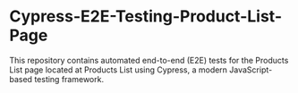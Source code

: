 # Cypress-E2E-Testing-Product-List-Page
This repository contains automated end-to-end (E2E) tests for the Products List page located at Products List using Cypress, a modern JavaScript-based testing framework.
